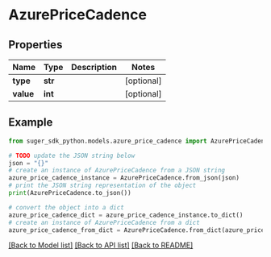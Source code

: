 # AzurePriceCadence


## Properties

Name | Type | Description | Notes
------------ | ------------- | ------------- | -------------
**type** | **str** |  | [optional] 
**value** | **int** |  | [optional] 

## Example

```python
from suger_sdk_python.models.azure_price_cadence import AzurePriceCadence

# TODO update the JSON string below
json = "{}"
# create an instance of AzurePriceCadence from a JSON string
azure_price_cadence_instance = AzurePriceCadence.from_json(json)
# print the JSON string representation of the object
print(AzurePriceCadence.to_json())

# convert the object into a dict
azure_price_cadence_dict = azure_price_cadence_instance.to_dict()
# create an instance of AzurePriceCadence from a dict
azure_price_cadence_from_dict = AzurePriceCadence.from_dict(azure_price_cadence_dict)
```
[[Back to Model list]](../README.md#documentation-for-models) [[Back to API list]](../README.md#documentation-for-api-endpoints) [[Back to README]](../README.md)


